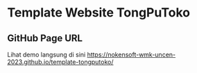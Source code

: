 # Template Website TongPuToko


## GitHub Page URL

Lihat demo langsung di sini https://nokensoft-wmk-uncen-2023.github.io/template-tongputoko/